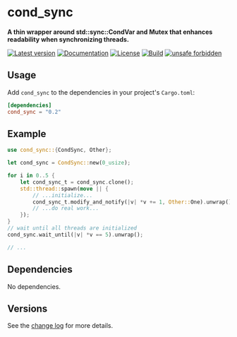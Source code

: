 # cond_sync

**A thin wrapper around std::sync::CondVar and Mutex that enhances readability when synchronizing threads.**

[![Latest version](https://img.shields.io/crates/v/cond_sync.svg)](https://crates.io/crates/cond_sync)
[![Documentation](https://docs.rs/cond_sync/badge.svg)](https://docs.rs/cond_sync)
[![License](https://img.shields.io/crates/l/cond_sync.svg)](https://github.com/emabee/cond_sync)
[![Build](https://img.shields.io/github/actions/workflow/status/emabee/rust-cond_sync/ci_test.yml?branch=master)](https://github.com/emabee/rust-cond_sync/actions?query=workflow%3ACI)
[![unsafe forbidden](https://img.shields.io/badge/unsafe-forbidden-success.svg)](https://github.com/rust-secure-code/safety-dance/)

## Usage

Add `cond_sync` to the dependencies in your project's `Cargo.toml`:

```toml
[dependencies]
cond_sync = "0.2"
```

## Example

```rust
use cond_sync::{CondSync, Other};

let cond_sync = CondSync::new(0_usize);

for i in 0..5 {
    let cond_sync_t = cond_sync.clone();
    std::thread::spawn(move || {
        // ...initialize...
        cond_sync_t.modify_and_notify(|v| *v += 1, Other::One).unwrap();
        // ...do real work...
    });
}
// wait until all threads are initialized
cond_sync.wait_until(|v| *v == 5).unwrap();

// ...
```

## Dependencies

No dependencies.

## Versions

See the [change log](https://github.com/emabee/cond_sync/blob/master/CHANGELOG.md)
for more details.
